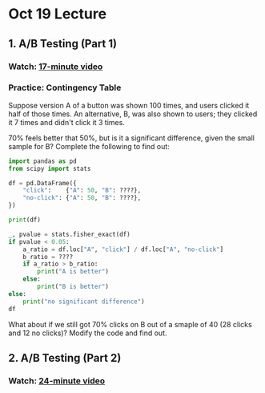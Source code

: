 # Oct 19 Lecture

## 1. A/B Testing (Part 1)

### Watch: [17-minute video](https://youtu.be/Hp2ExNB243I)

### Practice: Contingency Table

Suppose version A of a button was shown 100 times, and users clicked
it half of those times.  An alternative, B, was also shown to users;
they clicked it 7 times and didn't click it 3 times.

70% feels better that 50%, but is it a significant difference, given
the small sample for B?  Complete the following to find out:

```python
import pandas as pd
from scipy import stats

df = pd.DataFrame({
    "click":    {"A": 50, "B": ????},
    "no-click": {"A": 50, "B": ????},
})

print(df)

_, pvalue = stats.fisher_exact(df)
if pvalue < 0.05:
    a_ratio = df.loc["A", "click"] / df.loc["A", "no-click"]
    b_ratio = ????
    if a_ratio > b_ratio:
        print("A is better")
    else:
        print("B is better")
else:
    print("no significant difference")
df
```

What about if we still got 70% clicks on B out of a smaple of 40 (28
clicks and 12 no clicks)?  Modify the code and find out.

## 2. A/B Testing (Part 2)

### Watch: [24-minute video](https://youtu.be/TnJytrxUmWY)
